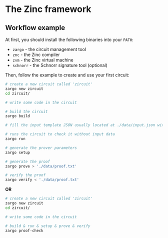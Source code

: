 # The Zinc framework

## Workflow example

At first, you should install the following binaries into your `PATH`:
- `zargo` - the circuit management tool
- `znc` - the Zinc compiler
- `zvm` - the Zinc virtual machine
- `schnorr` - the Schnorr signature tool (optional)

Then, follow the example to create and use your first circuit:

```bash
# create a new circuit called 'zircuit'
zargo new zircuit
cd zircuit/

# write some code in the circuit

# build the circuit
zargo build

# fill the input template JSON usually located at ./data/input.json with values

# runs the circuit to check it without input data
zargo run

# generate the prover parameters
zargo setup

# generate the proof
zargo prove > './data/proof.txt'

# verify the proof
zargo verify < './data/proof.txt'
```

**OR**

```bash
# create a new circuit called 'zircuit'
zargo new zircuit
cd zircuit/

# write some code in the circuit

# build & run & setup & prove & verify
zargo proof-check
```
